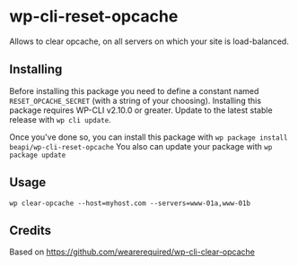 # wp-cli-reset-opcache

Allows to clear opcache, on all servers on which your site is load-balanced.

## Installing

Before installing this package you need to define a constant named `RESET_OPCACHE_SECRET` (with a string of your choosing).
Installing this package requires WP-CLI v2.10.0 or greater. Update to the latest stable release with `wp cli update`.

Once you've done so, you can install this package with `wp package install beapi/wp-cli-reset-opcache` You also can update your package with `wp package update`

## Usage

`wp clear-opcache --host=myhost.com --servers=www-01a,www-01b`

## Credits 

Based on https://github.com/wearerequired/wp-cli-clear-opcache